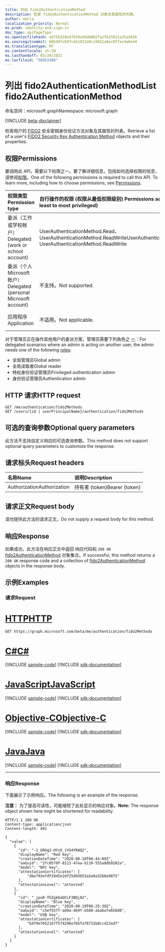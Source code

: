 ```yaml
---
title: 列出 fido2AuthenticationMethod
description: 检索 fido2AuthenticationMethod 对象及其属性的列表。
author: mmcla
localization_priority: Normal
ms.prod: identity-and-sign-in
doc_type: apiPageType
ms.openlocfilehash: e6755328e47b39a36d0882fa2fb15921a25a4456
ms.sourcegitcommit: 68b49fc847ceb1032a9cc9821a9ec0f7ac4abe44
ms.translationtype: MT
ms.contentlocale: zh-CN
ms.lasthandoff: 03/20/2021
ms.locfileid: "50953306"
---
```

# <a name="list-fido2authenticationmethod"></a><span data-ttu-id="b76bc-103">列出 fido2AuthenticationMethod</span><span class="sxs-lookup"><span data-stu-id="b76bc-103">List fido2AuthenticationMethod</span></span>
<span data-ttu-id="b76bc-104">命名空间：microsoft.graph</span><span class="sxs-lookup"><span data-stu-id="b76bc-104">Namespace: microsoft.graph</span></span>

[!INCLUDE [beta-disclaimer](../../includes/beta-disclaimer.md)]

<span data-ttu-id="b76bc-105">检索用户的 [FIDO2](../resources/fido2authenticationmethod.md) 安全密钥身份验证方法对象及其属性的列表。</span><span class="sxs-lookup"><span data-stu-id="b76bc-105">Retrieve a list of a user's [FIDO2 Security Key Authentication Method](../resources/fido2authenticationmethod.md) objects and their properties.</span></span>

## <a name="permissions"></a><span data-ttu-id="b76bc-106">权限</span><span class="sxs-lookup"><span data-stu-id="b76bc-106">Permissions</span></span>
<span data-ttu-id="b76bc-p101">要调用此 API，需要以下权限之一。要了解详细信息，包括如何选择权限的信息，请参阅[权限](/graph/permissions-reference)。</span><span class="sxs-lookup"><span data-stu-id="b76bc-p101">One of the following permissions is required to call this API. To learn more, including how to choose permissions, see [Permissions](/graph/permissions-reference).</span></span>

|<span data-ttu-id="b76bc-109">权限类型</span><span class="sxs-lookup"><span data-stu-id="b76bc-109">Permission type</span></span>|<span data-ttu-id="b76bc-110">自行操作的权限 (权限从最低权限级别) </span><span class="sxs-lookup"><span data-stu-id="b76bc-110">Permissions acting on self (from least to most privileged)</span></span>|<span data-ttu-id="b76bc-111">对他人操作的权限 (权限从最低到最多特权) </span><span class="sxs-lookup"><span data-stu-id="b76bc-111">Permissions acting on others (from least to most privileged)</span></span>|
|:---|:---|:--|
| <span data-ttu-id="b76bc-112">委派（工作或学校帐户）</span><span class="sxs-lookup"><span data-stu-id="b76bc-112">Delegated (work or school account)</span></span>     | <span data-ttu-id="b76bc-113">UserAuthenticationMethod.Read、UserAuthenticationMethod.ReadWrite</span><span class="sxs-lookup"><span data-stu-id="b76bc-113">UserAuthenticationMethod.Read, UserAuthenticationMethod.ReadWrite</span></span> | <span data-ttu-id="b76bc-114">UserAuthenticationMethod.Read.All、UserAuthenticationMethod.ReadWrite.All</span><span class="sxs-lookup"><span data-stu-id="b76bc-114">UserAuthenticationMethod.Read.All, UserAuthenticationMethod.ReadWrite.All</span></span> |
| <span data-ttu-id="b76bc-115">委派（个人 Microsoft 帐户）</span><span class="sxs-lookup"><span data-stu-id="b76bc-115">Delegated (personal Microsoft account)</span></span> | <span data-ttu-id="b76bc-116">不支持。</span><span class="sxs-lookup"><span data-stu-id="b76bc-116">Not supported.</span></span> | <span data-ttu-id="b76bc-117">不支持。</span><span class="sxs-lookup"><span data-stu-id="b76bc-117">Not supported.</span></span> |
| <span data-ttu-id="b76bc-118">应用程序</span><span class="sxs-lookup"><span data-stu-id="b76bc-118">Application</span></span>                            | <span data-ttu-id="b76bc-119">不适用。</span><span class="sxs-lookup"><span data-stu-id="b76bc-119">Not applicable.</span></span> | <span data-ttu-id="b76bc-120">UserAuthenticationMethod.Read.All、UserAuthenticationMethod.ReadWrite.All</span><span class="sxs-lookup"><span data-stu-id="b76bc-120">UserAuthenticationMethod.Read.All, UserAuthenticationMethod.ReadWrite.All</span></span> |

<span data-ttu-id="b76bc-121">对于管理员正在操作其他用户的委派方案，管理员需要下列角色之 [一](/azure/active-directory/users-groups-roles/directory-assign-admin-roles#available-roles)：</span><span class="sxs-lookup"><span data-stu-id="b76bc-121">For delegated scenarios where an admin is acting on another user, the admin needs one of the following [roles](/azure/active-directory/users-groups-roles/directory-assign-admin-roles#available-roles):</span></span>

* <span data-ttu-id="b76bc-122">全局管理员</span><span class="sxs-lookup"><span data-stu-id="b76bc-122">Global admin</span></span>
* <span data-ttu-id="b76bc-123">全局读取者</span><span class="sxs-lookup"><span data-stu-id="b76bc-123">Global reader</span></span>
* <span data-ttu-id="b76bc-124">特权身份验证管理员</span><span class="sxs-lookup"><span data-stu-id="b76bc-124">Privileged authentication admin</span></span>
* <span data-ttu-id="b76bc-125">身份验证管理员</span><span class="sxs-lookup"><span data-stu-id="b76bc-125">Authentication admin</span></span>

## <a name="http-request"></a><span data-ttu-id="b76bc-126">HTTP 请求</span><span class="sxs-lookup"><span data-stu-id="b76bc-126">HTTP request</span></span>

<!-- {
  "blockType": "ignored"
}
-->
``` http
GET /me/authentication/fido2Methods
GET /users/{id | userPrincipalName}/authentication/fido2Methods
```

## <a name="optional-query-parameters"></a><span data-ttu-id="b76bc-127">可选的查询参数</span><span class="sxs-lookup"><span data-stu-id="b76bc-127">Optional query parameters</span></span>
<span data-ttu-id="b76bc-128">此方法不支持自定义响应的可选查询参数。</span><span class="sxs-lookup"><span data-stu-id="b76bc-128">This method does not support optional query parameters to customize the response.</span></span>

## <a name="request-headers"></a><span data-ttu-id="b76bc-129">请求标头</span><span class="sxs-lookup"><span data-stu-id="b76bc-129">Request headers</span></span>
|<span data-ttu-id="b76bc-130">名称</span><span class="sxs-lookup"><span data-stu-id="b76bc-130">Name</span></span>|<span data-ttu-id="b76bc-131">说明</span><span class="sxs-lookup"><span data-stu-id="b76bc-131">Description</span></span>|
|:---|:---|
|<span data-ttu-id="b76bc-132">Authorization</span><span class="sxs-lookup"><span data-stu-id="b76bc-132">Authorization</span></span>|<span data-ttu-id="b76bc-133">持有者 {token}</span><span class="sxs-lookup"><span data-stu-id="b76bc-133">Bearer {token}</span></span>|

## <a name="request-body"></a><span data-ttu-id="b76bc-134">请求正文</span><span class="sxs-lookup"><span data-stu-id="b76bc-134">Request body</span></span>
<span data-ttu-id="b76bc-135">请勿提供此方法的请求正文。</span><span class="sxs-lookup"><span data-stu-id="b76bc-135">Do not supply a request body for this method.</span></span>

## <a name="response"></a><span data-ttu-id="b76bc-136">响应</span><span class="sxs-lookup"><span data-stu-id="b76bc-136">Response</span></span>

<span data-ttu-id="b76bc-137">如果成功，此方法在响应正文中返回 响应代码和 `200 OK` [fido2AuthenticationMethod](../resources/fido2authenticationmethod.md) 对象集合。</span><span class="sxs-lookup"><span data-stu-id="b76bc-137">If successful, this method returns a `200 OK` response code and a collection of [fido2AuthenticationMethod](../resources/fido2authenticationmethod.md) objects in the response body.</span></span>

## <a name="examples"></a><span data-ttu-id="b76bc-138">示例</span><span class="sxs-lookup"><span data-stu-id="b76bc-138">Examples</span></span>

### <a name="request"></a><span data-ttu-id="b76bc-139">请求</span><span class="sxs-lookup"><span data-stu-id="b76bc-139">Request</span></span>

# <a name="http"></a>[<span data-ttu-id="b76bc-140">HTTP</span><span class="sxs-lookup"><span data-stu-id="b76bc-140">HTTP</span></span>](#tab/http)
<!-- {
  "blockType": "request",
  "name": "get_fido2authenticationmethod_2"
}
-->
``` http
GET https://graph.microsoft.com/beta/me/authentication/fido2Methods
```
# <a name="c"></a>[<span data-ttu-id="b76bc-141">C#</span><span class="sxs-lookup"><span data-stu-id="b76bc-141">C#</span></span>](#tab/csharp)
[!INCLUDE [sample-code](../includes/snippets/csharp/get-fido2authenticationmethod-2-csharp-snippets.md)]
[!INCLUDE [sdk-documentation](../includes/snippets/snippets-sdk-documentation-link.md)]

# <a name="javascript"></a>[<span data-ttu-id="b76bc-142">JavaScript</span><span class="sxs-lookup"><span data-stu-id="b76bc-142">JavaScript</span></span>](#tab/javascript)
[!INCLUDE [sample-code](../includes/snippets/javascript/get-fido2authenticationmethod-2-javascript-snippets.md)]
[!INCLUDE [sdk-documentation](../includes/snippets/snippets-sdk-documentation-link.md)]

# <a name="objective-c"></a>[<span data-ttu-id="b76bc-143">Objective-C</span><span class="sxs-lookup"><span data-stu-id="b76bc-143">Objective-C</span></span>](#tab/objc)
[!INCLUDE [sample-code](../includes/snippets/objc/get-fido2authenticationmethod-2-objc-snippets.md)]
[!INCLUDE [sdk-documentation](../includes/snippets/snippets-sdk-documentation-link.md)]

# <a name="java"></a>[<span data-ttu-id="b76bc-144">Java</span><span class="sxs-lookup"><span data-stu-id="b76bc-144">Java</span></span>](#tab/java)
[!INCLUDE [sample-code](../includes/snippets/java/get-fido2authenticationmethod-2-java-snippets.md)]
[!INCLUDE [sdk-documentation](../includes/snippets/snippets-sdk-documentation-link.md)]

---



### <a name="response"></a><span data-ttu-id="b76bc-145">响应</span><span class="sxs-lookup"><span data-stu-id="b76bc-145">Response</span></span>
<span data-ttu-id="b76bc-146">下面展示了示例响应。</span><span class="sxs-lookup"><span data-stu-id="b76bc-146">The following is an example of the response.</span></span>

<span data-ttu-id="b76bc-147">**注意：** 为了提高可读性，可能缩短了此处显示的响应对象。</span><span class="sxs-lookup"><span data-stu-id="b76bc-147">**Note:** The response object shown here might be shortened for readability.</span></span>
<!-- {
  "blockType": "response",
  "truncated": true,
  "@odata.type": "Collection(microsoft.graph.fido2AuthenticationMethod)"
}
-->
``` http
HTTP/1.1 200 OK
Content-type: application/json
Content-length: 491

{
  "value": [
    {
      "id": "-2_GRUg2-HYz6_1YG4YRAQ2",
      "displayName": "Red key",
      "creationDateTime": "2020-08-10T06:44:09Z",
      "aaGuid": "2fc0579f-8113-47ea-b116-555a8db9202a",
      "model": "NFC key",
      "attestationCertificates": [
          "dbe793efdf1945e2df25d93653a1e8a3268a9075"
      ],
      "attestationLevel": "attested"
    },
    {
      "id": "_jpuR-TGZgk6aQCLF3BQjA2",
      "displayName": "Blue key",
      "creationDateTime": "2020-08-10T06:25:38Z",
      "aaGuid": "c5ef55ff-ad9a-4b9f-b580-ababafe026d0",
      "model": "USB key",
      "attestationCertificates": [
          "b479e7652167f574296e76bfa76731b8ccd22ed7"
      ],
      "attestationLevel": "attested"
    }
  ]
}
```

